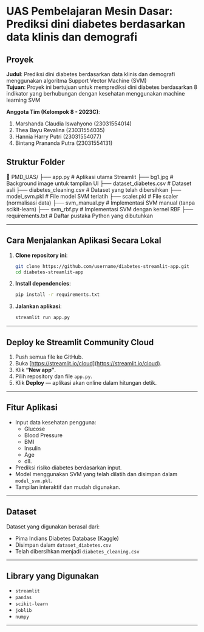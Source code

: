 # UAS Pembelajaran Mesin Dasar: Prediksi dini diabetes berdasarkan data klinis dan demografi

## Proyek
**Judul**: Prediksi dini diabetes berdasarkan data klinis dan demografi menggunakan algoritma Support Vector Machine (SVM)  
**Tujuan**: Proyek ini bertujuan untuk memprediksi dini diabetes berdasarkan 8 indikator yang berhubungan dengan kesehatan menggunakan machine learning SVM

**Anggota Tim (Kelompok 8 - 2023C)**:  
1. Marshanda Claudia Iswahyono (23031554014)
2. Thea Bayu Revalina          (23031554035)
3. Hannia Harry Putri          (23031554077)
4. Bintang Prananda Putra      (23031554131)


## Struktur Folder

📁 PMD_UAS/
├── app.py # Aplikasi utama Streamlit
├── bg1.jpg # Background image untuk tampilan UI
├── dataset_diabetes.csv # Dataset asli
├── diabetes_cleaning.csv # Dataset yang telah dibersihkan
├── model_svm.pkl # File model SVM terlatih
├── scaler.pkl # File scaler (normalisasi data)
├── svm_manual.py # Implementasi SVM manual (tanpa scikit-learn)
├── svm_rbf.py # Implementasi SVM dengan kernel RBF
├── requirements.txt # Daftar pustaka Python yang dibutuhkan

---
## Cara Menjalankan Aplikasi Secara Lokal

1. **Clone repository ini**:
   ```bash
   git clone https://github.com/username/diabetes-streamlit-app.git
   cd diabetes-streamlit-app
   ```

2. **Install dependencies**:
   ```bash
   pip install -r requirements.txt
   ```

3. **Jalankan aplikasi**:
   ```bash
   streamlit run app.py
   ```

---

## Deploy ke Streamlit Community Cloud

1. Push semua file ke GitHub.
2. Buka [https://streamlit.io/cloud](https://streamlit.io/cloud).
3. Klik **“New app”**.
4. Pilih repository dan file `app.py`.
5. Klik **Deploy** — aplikasi akan online dalam hitungan detik.

---

## Fitur Aplikasi

- Input data kesehatan pengguna:
  - Glucose
  - Blood Pressure
  - BMI
  - Insulin
  - Age
  - dll.
- Prediksi risiko diabetes berdasarkan input.
- Model menggunakan SVM yang telah dilatih dan disimpan dalam `model_svm.pkl`.
- Tampilan interaktif dan mudah digunakan.

---

## Dataset

Dataset yang digunakan berasal dari:
- Pima Indians Diabetes Database (Kaggle)
- Disimpan dalam `dataset_diabetes.csv`
- Telah dibersihkan menjadi `diabetes_cleaning.csv`

---

## Library yang Digunakan

- `streamlit`
- `pandas`
- `scikit-learn`
- `joblib`
- `numpy`

---
